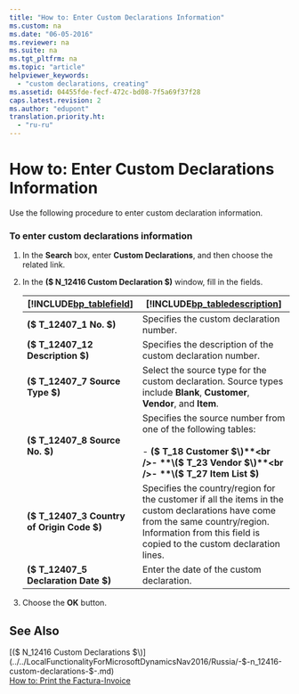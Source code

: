 ```yaml
---
title: "How to: Enter Custom Declarations Information"
ms.custom: na
ms.date: "06-05-2016"
ms.reviewer: na
ms.suite: na
ms.tgt_pltfrm: na
ms.topic: "article"
helpviewer_keywords: 
  - "custom declarations, creating"
ms.assetid: 04455fde-fecf-472c-bd08-7f5a69f37f28
caps.latest.revision: 2
ms.author: "edupont"
translation.priority.ht: 
  - "ru-ru"
---
```

# How to: Enter Custom Declarations Information
Use the following procedure to enter custom declaration information.  
  
### To enter custom declarations information  
  
1.  In the **Search** box, enter **Custom Declarations**, and then choose the related link.  
  
2.  In the **\($ N\_12416 Custom Declaration $\)** window, fill in the fields.  
  
    |[!INCLUDE[bp_tablefield](../../ApplicationDesign/includes/bp_tablefield_md.md)]|[!INCLUDE[bp_tabledescription](../../ApplicationDesign/includes/bp_tabledescription_md.md)]|  
    |---------------------------------|---------------------------------------|  
    |**\($ T\_12407\_1 No. $\)**|Specifies the custom declaration number.|  
    |**\($ T\_12407\_12 Description $\)**|Specifies the description of the custom declaration number.|  
    |**\($ T\_12407\_7 Source Type $\)**|Select the source type for the custom declaration. Source types include **Blank**, **Customer**, **Vendor**, and **Item**.|  
    |**\($ T\_12407\_8 Source No. $\)**|Specifies the source number from one of the following tables:<br /><br /> -   **\($ T\_18 Customer $\)**<br />-   **\($ T\_23 Vendor $\)**<br />-   **\($ T\_27 Item List $\)**|  
    |**\($ T\_12407\_3 Country of Origin Code $\)**|Specifies the country\/region for the customer if all the items in the custom declarations have come from the same country\/region. Information from this field is copied to the custom declaration lines.|  
    |**\($ T\_12407\_5 Declaration Date $\)**|Enter the date of the custom declaration.|  
  
3.  Choose the **OK** button.  
  
## See Also  
 [\($ N\_12416 Custom Declarations $\)](../../LocalFunctionalityForMicrosoftDynamicsNav2016/Russia/-$-n_12416-custom-declarations-$-.md)   
 [How to: Print the Factura\-Invoice](../../LocalFunctionalityForMicrosoftDynamicsNav2016/Russia/how-to-print-the-factura-invoice.md)